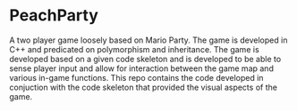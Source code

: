 # PeachParty
 
A two player game loosely based on Mario Party. The game is developed in C++ and predicated on polymorphism and inheritance. The game is developed based on a given code skeleton and is developed to be able to sense player input and allow for interaction between the game map and various in-game functions. This repo contains the code developed in conjuction with the code skeleton that provided the visual aspects of the game. 
